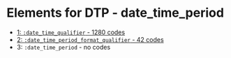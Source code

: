 # Elements for DTP - date_time_period
* [1: `:date_time_qualifier` - 1280 codes](elements/DTP_1.md)
* [2: `:date_time_period_format_qualifier` - 42 codes](elements/DTP_2.md)
* 3: `:date_time_period` - no codes
